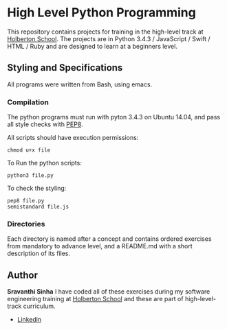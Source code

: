 # High Level Python Programming
This repository contains projects for training in the high-level track at [Holberton School](https://holbertonschool.com). The projects are in Python 3.4.3 / JavaScript / Swift / HTML / Ruby and are designed to learn at a beginners level.

## Styling and Specifications
All programs were written from Bash, using emacs.
### Compilation
The python programs must run with pyton 3.4.3 on Ubuntu 14.04, and pass all style checks with [PEP8](https://www.python.org/dev/peps/pep-0008/).

All scripts should have execution permissions:
```
chmod u+x file
```
To Run the python scripts:
```
python3 file.py
```
To check the styling:
```
pep8 file.py
semistandard file.js
```
### Directories
Each directory is named after a concept and contains ordered exercises from mandatory to advance level, and a README.md with a short description of its files.
## Author
**Sravanthi Sinha**
I have coded all of these exercises during my software engineering training at [Holberton School](https://holbertonschool.com) and these are part of high-level-track curriculum.
* [Linkedin](https://www.linkedin.com/in/sravanthisinha)
